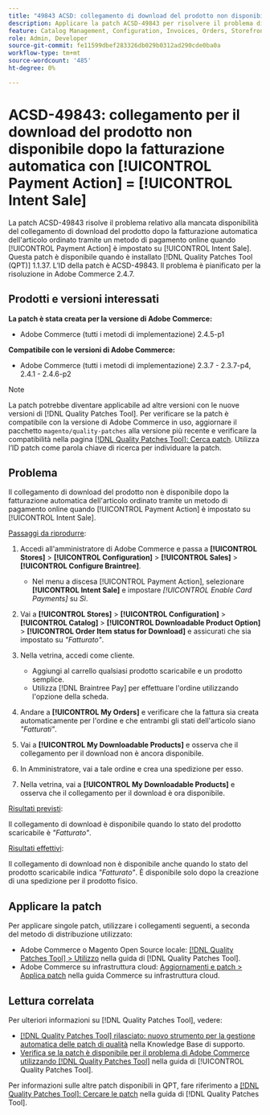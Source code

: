 ```yaml
---
title: "49843 ACSD: collegamento di download del prodotto non disponibile dopo la fatturazione automatica con [!UICONTROL Payment Action] = [!UICONTROL Intent Sale]"
description: Applicare la patch ACSD-49843 per risolvere il problema di Adobe Commerce in cui il collegamento di download del prodotto non è disponibile dopo la fatturazione automatica dell'articolo ordinato tramite un metodo di pagamento online quando [!UICONTROL Payment Action] è impostato su [!UICONTROL Intent Sale].
feature: Catalog Management, Configuration, Invoices, Orders, Storefront
role: Admin, Developer
source-git-commit: fe11599dbef283326db029b0312ad290cde0ba0a
workflow-type: tm+mt
source-wordcount: '485'
ht-degree: 0%

---
```


# ACSD-49843: collegamento per il download del prodotto non disponibile dopo la fatturazione automatica con [!UICONTROL Payment Action] = [!UICONTROL Intent Sale]

La patch ACSD-49843 risolve il problema relativo alla mancata disponibilità del collegamento di download del prodotto dopo la fatturazione automatica dell&#39;articolo ordinato tramite un metodo di pagamento online quando [!UICONTROL Payment Action] è impostato su [!UICONTROL Intent Sale]. Questa patch è disponibile quando è installato [!DNL Quality Patches Tool (QPT)] 1.1.37. L’ID della patch è ACSD-49843. Il problema è pianificato per la risoluzione in Adobe Commerce 2.4.7.

## Prodotti e versioni interessati

**La patch è stata creata per la versione di Adobe Commerce:**

* Adobe Commerce (tutti i metodi di implementazione) 2.4.5-p1

**Compatibile con le versioni di Adobe Commerce:**

* Adobe Commerce (tutti i metodi di implementazione) 2.3.7 - 2.3.7-p4, 2.4.1 - 2.4.6-p2

>[!NOTE]
>
>La patch potrebbe diventare applicabile ad altre versioni con le nuove versioni di [!DNL Quality Patches Tool]. Per verificare se la patch è compatibile con la versione di Adobe Commerce in uso, aggiornare il pacchetto `magento/quality-patches` alla versione più recente e verificare la compatibilità nella pagina [[!DNL Quality Patches Tool]: Cerca patch](https://experienceleague.adobe.com/tools/commerce-quality-patches/index.html?lang=it). Utilizza l’ID patch come parola chiave di ricerca per individuare la patch.

## Problema

Il collegamento di download del prodotto non è disponibile dopo la fatturazione automatica dell&#39;articolo ordinato tramite un metodo di pagamento online quando [!UICONTROL Payment Action] è impostato su [!UICONTROL Intent Sale].

<u>Passaggi da riprodurre</u>:

1. Accedi all&#39;amministratore di Adobe Commerce e passa a **[!UICONTROL Stores]** > **[!UICONTROL Configuration]** > **[!UICONTROL Sales]** > **[!UICONTROL Configure Braintree]**.

   * Nel menu a discesa [!UICONTROL Payment Action], selezionare **[!UICONTROL Intent Sale]** e impostare *[!UICONTROL Enable Card Payments]* su *Sì*.

1. Vai a **[!UICONTROL Stores]** > **[!UICONTROL Configuration]** > **[!UICONTROL Catalog]** > **[!UICONTROL Downloadable Product Option]** > **[!UICONTROL Order Item status for Download]** e assicurati che sia impostato su *&quot;Fatturato&quot;*.
1. Nella vetrina, accedi come cliente.

   * Aggiungi al carrello qualsiasi prodotto scaricabile e un prodotto semplice.
   * Utilizza [!DNL Braintree Pay] per effettuare l&#39;ordine utilizzando l&#39;opzione della scheda.

1. Andare a **[!UICONTROL My Orders]** e verificare che la fattura sia creata automaticamente per l&#39;ordine e che entrambi gli stati dell&#39;articolo siano *&quot;Fatturati&quot;*.
1. Vai a **[!UICONTROL My Downloadable Products]** e osserva che il collegamento per il download non è ancora disponibile.
1. In Amministratore, vai a tale ordine e crea una spedizione per esso.
1. Nella vetrina, vai a **[!UICONTROL My Downloadable Products]** e osserva che il collegamento per il download è ora disponibile.

<u>Risultati previsti</u>:

Il collegamento di download è disponibile quando lo stato del prodotto scaricabile è *&quot;Fatturato&quot;*.

<u>Risultati effettivi</u>:

Il collegamento di download non è disponibile anche quando lo stato del prodotto scaricabile indica *&quot;Fatturato&quot;*. È disponibile solo dopo la creazione di una spedizione per il prodotto fisico.

## Applicare la patch

Per applicare singole patch, utilizzare i collegamenti seguenti, a seconda del metodo di distribuzione utilizzato:

* Adobe Commerce o Magento Open Source locale: [[!DNL Quality Patches Tool] > Utilizzo](/help/tools/quality-patches-tool/usage.md) nella guida di [!DNL Quality Patches Tool].
* Adobe Commerce su infrastruttura cloud: [Aggiornamenti e patch > Applica patch](https://experienceleague.adobe.com/docs/commerce-cloud-service/user-guide/develop/upgrade/apply-patches.html?lang=it) nella guida Commerce su infrastruttura cloud.

## Lettura correlata

Per ulteriori informazioni su [!DNL Quality Patches Tool], vedere:

* [[!DNL Quality Patches Tool] rilasciato: nuovo strumento per la gestione automatica delle patch di qualità](https://experienceleague.adobe.com/it/docs/commerce-knowledge-base/kb/announcements/commerce-announcements/magento-quality-patches-released-new-tool-to-self-serve-quality-patches) nella Knowledge Base di supporto.
* [Verifica se la patch è disponibile per il problema di Adobe Commerce utilizzando  [!DNL Quality Patches Tool]](/help/tools/quality-patches-tool/patches-available-in-qpt/check-patch-for-magento-issue-with-magento-quality-patches.md) nella guida di [!UICONTROL Quality Patches Tool].


Per informazioni sulle altre patch disponibili in QPT, fare riferimento a [[!DNL Quality Patches Tool]: Cercare le patch](https://experienceleague.adobe.com/tools/commerce-quality-patches/index.html?lang=it) nella guida di [!DNL Quality Patches Tool].
